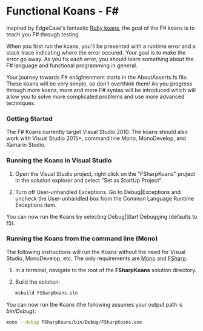 # Functional Koans - F# #

Inspired by EdgeCase's fantastic [Ruby koans](http://github.com/edgecase/ruby_koans),
the goal of the F# koans is to teach you F# through testing.

When you first run the koans, you'll be presented with a runtime error and a
stack trace indicating where the error occured. Your goal is to make the
error go away. As you fix each error, you should learn something about
the F# language and functional programming in general.

Your journey towards F# enlightenment starts in the AboutAsserts.fs file. These
koans will be very simple, so don't overthink them! As you progress through
more koans, more and more F# syntax will be introduced which will allow
you to solve more complicated problems and use more advanced techniques.

### Getting Started

The F# Koans currently target Visual Studio 2010. The koans
should also work with Visual Studio 2015+, command line Mono, MonoDevelop, and Xamarin Studio.

### Running the Koans in Visual Studio

1. Open the Visual Studio project, right click on the "FSharpKoans" project in the solution explorer
   and select "Set as StartUp Project".

1. Turn off User-unhandled Exceptions. Go to Debug|Exceptions and uncheck the User-unhandled box
   from the Common Language Runtime Exceptions item.

You can now run the Koans by selecting Debug|Start Debugging (defaults to f5).

### Running the Koans from the command line (Mono)

The following instructions will run the Koans without the need for Visual Studio, MonoDevelop, etc.
The only requirements are [Mono](http://www.mono-project.com/download/) and [FSharp](http://fsharp.org).

1. In a terminal, navigate to the root of the __FSharpKoans__ solution directory.

1. Build the solution:
   ```bash
   msbuild FSharpKoans.sln
   ```

You can now run the Koans (the following assumes your output path is _bin/Debug_):

```bash
mono --debug FSharpKoans/bin/Debug/FSharpKoans.exe
```
